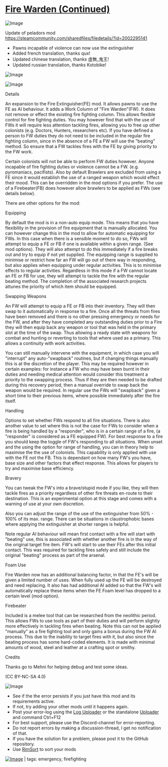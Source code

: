 # [Fire Warden (Continued)](https://steamcommunity.com/sharedfiles/filedetails/?id=2197425463)

![Image](https://i.imgur.com/buuPQel.png)

Update of peladors mod
https://steamcommunity.com/sharedfiles/filedetails/?id=2002295141

- Pawns incapable of violence can now use the extinguisher
- Added french translation, thanks qux!
- Updated chinese translation, thanks 虛無_鬼王!
- Updated russian translation, thanks Kotobike!

![Image](https://i.imgur.com/pufA0kM.png)
	
![Image](https://i.imgur.com/Z4GOv8H.png)

Details

An expansion to the Fire Extinguisher(FE) mod. It allows pawns to use the FE as AI behaviour. It adds a Work Column of "Fire Warden"(FW). It does not remove or effect the existing fire fighting column. This allows flexible control for fire fighting duties. You may however find that with the use of FWs it will require less attention tackling fires, allowing you to free up other colonists (e.g. Doctors, Hunters, researchers etc). If you have defined a person to FW duties they do not need to be included in the regular fire fighting column, since in the absence of a FE a FW will use the "beating" method. So ensure that a FW tackles fires with the FE by giving priority to the FW work.

Certain colonists will not be able to perform FW duties however. Anyone incapable of fire fighting duties or violence cannot be a FW. (e.g. pyromaniacs, pacifists). Also by default Brawlers are excluded from using a FE since it would establish the use of a ranged weapon which would effect their mood. This can be overridden in the mod options if you prefer. The use of a Firebeater(FB) does however allow brawlers to be applied as FWs (see details below).

There are other options for the mod:

Equipping

By default the mod is in a non-auto equip mode. This means that you have flexibility in the provision of fire equipment that is manually allocated. You can however change this in the mod to allow for automatic equipping for FWs. In this case when there is a sensible moment to do so, FWs will attempt to equip a FE or FB if one is available within a given range. (See mod options). They will also attempt to do this immediately if a fire breaks out and try to equip if not yet supplied. The equipping range is supplied to minimise or restrict how far an FW will go out of there way in responding, but also applies when equipping under regular activities. This is to minimise effects to regular activities. Regardless in this mode if a FW cannot locate an FE or FB for use, they will attempt to tackle the fire with the regular beating method. The completion of the associated research projects attunes the priority of which item should be equipped.

Swapping Weapons

An FW will attempt to equip a FE or FB into their inventory. They will then swap to it automatically in response to a fire. Once all the threats from fires have been removed and there is no other pressing emergency or needs for the FW, and after they have completed any outstanding duties prior to a Fire they will then equip back any weapon or tool that was held in the primary slot at the time of the swap. Thus allowing a ready state with weapons for combat and hunting or reverting to tools that where used as a primary. This allows a continuity with work activities.

You can still manually intervene with the equipment, in which case you will "interrupt" any auto-"swapback" routines, but if changing things manually this is at the discretion of the player. This may be required however in certain examples: for instance a FW who may have been burnt in their duties and needing medical attention would consider this treatment a priority to the swapping process. Thus if they are then needed to be drafted during this recovery period, then a manual override to swap back the weapon would be required. In regular use the FWs will "swapback" given a short time to their previous items, where possible immediately after the fire itself.

Handling

Options to set whether FWs respond to all fire situations. There is also another value to set where this is not the case for FWs to consider when a fire is being handled by a "responder", who is in a certain range of a fire, (a "responder" is considered as a FE equipped FW). For best response to a fire you should keep the toggle of FW's responding to all situations. When unset and the using the option for range of handling, you can in theory help to maximise the the use of colonists. This capability is only applied with use with the FE not the FB. This is dependant on how many FW's you have, base size and other factors that effect response. This allows for players to try and maximise base efficiency.

Bravery

You can tweak the FW's into a brave/stupid mode if you like, they will then tackle fires as a priority regardless of other fire threats en-route to their destination. This is an experimental option at this stage and comes with a warning of use at your own discretion.

Also you can adjust the range of the use of the extinguisher from 50% - 100% of its max. range. There can be situations in claustrophobic bases where applying the extinguisher at shorter ranges is helpful.

Note regular AI behaviour will mean first contact with a fire will start with "beating" use, this is associated with whether another fire is in the way of the original target fire item. FW's will start to use their FEs after this initial contact. This was required for tackling fires safely and still include the original "beating" process as part of the arsenal.

Foam Use

Fire Warden now has an additional balancing factor, in that the FE's will be given a limited number of uses. When fully used up the FE will be destroyed and need replacing. It also has had additional AI added so that the FW's will automatically replace these items when the FE Foam level has dropped to a certain level (mod option).

Firebeater

Included is a melee tool that can be researched from the neolithic period. This allows FWs to use tools as part of their duties and will perform slightly more effectively in tackling fires when beating. Note this can not be applied "manually" as a fire fighting tool and only gains a bonus during the FW AI process. This due to the inability to target fires with it, but also since the beating process has some hard-coded elements. It is made with minimal amounts of wood, steel and leather at a crafting spot or smithy.

Credits

Thanks go to Mehni for helping debug and test some ideas.


(CC BY-NC-SA 4.0)

![Image](https://i.imgur.com/PwoNOj4.png)



-  See if the the error persists if you just have this mod and its requirements active.
-  If not, try adding your other mods until it happens again.
-  Post your error-log using the [Log Uploader](https://steamcommunity.com/sharedfiles/filedetails/?id=2873415404) or the standalone [Uploader](https://steamcommunity.com/sharedfiles/filedetails/?id=2873415404) and command Ctrl+F12
-  For best support, please use the Discord-channel for error-reporting.
-  Do not report errors by making a discussion-thread, I get no notification of that.
-  If you have the solution for a problem, please post it to the GitHub repository.
-  Use [RimSort](https://github.com/RimSort/RimSort/releases/latest) to sort your mods

 

[![Image](https://img.shields.io/github/v/release/emipa606/FireWarden?label=latest%20version&style=plastic&color=9f1111&labelColor=black)](https://steamcommunity.com/sharedfiles/filedetails/changelog/2197425463) | tags:  emergency,  firefighting
